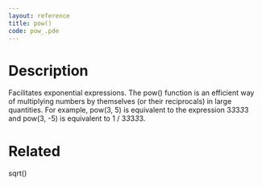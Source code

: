 ```yaml
---
layout: reference
title: pow()
code: pow_.pde
---
```


# Description

Facilitates exponential expressions. The pow() function is an efficient way of multiplying numbers by themselves (or their reciprocals) in large quantities. For example, pow(3, 5) is equivalent to the expression 3*3*3*3*3 and pow(3, -5) is equivalent to 1 / 3*3*3*3*3.

# Related

sqrt()
